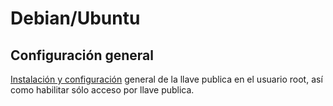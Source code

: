 # Debian/Ubuntu

## Configuración general

[Instalación y configuración](debian.sh) general de la llave publica en el usuario root, así como habilitar sólo acceso por llave publica. 
